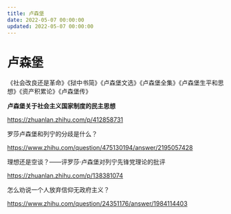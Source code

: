```yaml
---
title: 卢森堡
date: 2022-05-07 00:00:00
updated: 2022-05-07 00:00:00
---
```


# 卢森堡

《社会改良还是革命》《狱中书简》《卢森堡文选》《卢森堡全集》《卢森堡生平和思想》《资产积累论》《卢森堡传》

**卢森堡关于社会主义国家制度的民主思想**

https://zhuanlan.zhihu.com/p/412858731

罗莎卢森堡和列宁的分歧是什么？

https://www.zhihu.com/question/475130194/answer/2195057428

理想还是空谈？——评罗莎·卢森堡对列宁先锋党理论的批评

https://zhuanlan.zhihu.com/p/138381074

怎么劝说一个人放弃信仰无政府主义？

https://www.zhihu.com/question/24351176/answer/1984114403
